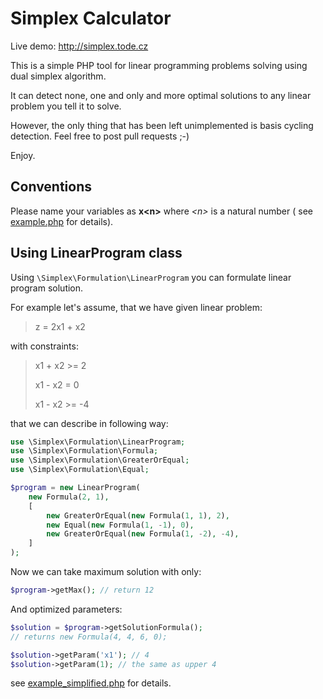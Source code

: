 Simplex Calculator
==================

Live demo: http://simplex.tode.cz

This is a simple PHP tool for linear programming problems solving using dual simplex algorithm.

It can detect none, one and only and more optimal solutions to any linear problem you tell it to solve.

However, the only thing that has been left unimplemented is basis cycling detection. Feel free to post pull requests ;-)

Enjoy.


Conventions
-----------

Please name your variables as **x&lt;n&gt;** where *&lt;n&gt;* is a natural number (
see [example.php](https://github.com/uestla/Simplex-Calculator/blob/master/example.php) for details).


Using LinearProgram class
-------------------------

Using `\Simplex\Formulation\LinearProgram` you can formulate linear program solution.

For example let's assume, that we have given linear problem:

> z = 2x1 + x2

with constraints:
> x1 + x2 >= 2
>
> x1 - x2 = 0
>
> x1 - x2 >= -4

that we can describe in following way:

```php
use \Simplex\Formulation\LinearProgram;
use \Simplex\Formulation\Formula;
use \Simplex\Formulation\GreaterOrEqual;
use \Simplex\Formulation\Equal;

$program = new LinearProgram(
    new Formula(2, 1),
    [
        new GreaterOrEqual(new Formula(1, 1), 2), 
        new Equal(new Formula(1, -1), 0), 
        new GreaterOrEqual(new Formula(1, -2), -4),
    ]
);
```

Now we can take maximum solution with only:

```php
$program->getMax(); // return 12
```

And optimized parameters:

```php
$solution = $program->getSolutionFormula();
// returns new Formula(4, 4, 6, 0);

$solution->getParam('x1'); // 4
$solution->getParam(1); // the same as upper 4
```

see [example_simplified.php](https://github.com/uestla/Simplex-Calculator/blob/master/example_simplified.php) for
details.
